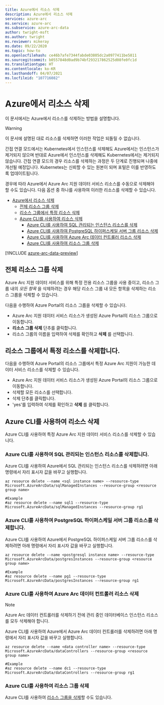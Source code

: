 ```yaml
---
title: Azure에서 리소스 삭제
description: Azure에서 리소스 삭제
services: azure-arc
ms.service: azure-arc
ms.subservice: azure-arc-data
author: twright-msft
ms.author: twright
ms.reviewer: mikeray
ms.date: 09/22/2020
ms.topic: how-to
ms.openlocfilehash: ce46b7afe7344fabde03805dc2a0977411be5811
ms.sourcegitcommit: b0557848d0ad9b74bf293217862525d08fe0fc1d
ms.translationtype: HT
ms.contentlocale: ko-KR
ms.lasthandoff: 04/07/2021
ms.locfileid: "107716082"
---
```

# <a name="delete-resources-from-azure"></a>Azure에서 리소스 삭제

이 문서에서는 Azure에서 리소스를 삭제하는 방법을 설명합니다.

> [!WARNING]
> 이 문서에 설명된 대로 리소스를 삭제하면 이러한 작업은 되돌릴 수 없습니다.

간접 연결 모드에서는 Kubernetes에서 인스턴스를 삭제해도 Azure에서는 인스턴스가 제거되지 않으며 반대로 Azure에서 인스턴스를 삭제해도 Kubernetes에서는 제거되지 않습니다. 간접 연결 모드의 경우 리소스를 삭제하는 과정은 두 단계로 진행되며 나중에 개선될 예정입니다. Kubernetes는 신뢰할 수 있는 원본이 되며 포털은 이를 반영하도록 업데이트됩니다.

경우에 따라 Azure에서 Azure Arc 지원 데이터 서비스 리소스를 수동으로 삭제해야 할 수도 있습니다.  다음 옵션 중 하나를 사용하여 이러한 리소스를 삭제할 수 있습니다.

- [Azure에서 리소스 삭제](#delete-resources-from-azure)
  - [전체 리소스 그룹 삭제](#delete-an-entire-resource-group)
  - [리소스 그룹에서 특정 리소스 삭제](#delete-specific-resources-in-the-resource-group)
  - [Azure CLI를 사용하여 리소스 삭제](#delete-resources-using-the-azure-cli)
    - [Azure CLI를 사용하여 SQL 관리되는 인스턴스 리소스를 삭제](#delete-sql-managed-instance-resources-using-the-azure-cli)
    - [Azure CLI를 사용하여 PostgreSQL 하이퍼스케일 서버 그룹 리소스 삭제](#delete-postgresql-hyperscale-server-group-resources-using-the-azure-cli)
    - [Azure CLI를 사용하여 Azure Arc 데이터 컨트롤러 리소스 삭제](#delete-azure-arc-data-controller-resources-using-the-azure-cli)
    - [Azure CLI를 사용하여 리소스 그룹 삭제](#delete-a-resource-group-using-the-azure-cli)

[!INCLUDE [azure-arc-data-preview](../../../includes/azure-arc-data-preview.md)]

## <a name="delete-an-entire-resource-group"></a>전체 리소스 그룹 삭제

Azure Arc 지원 데이터 서비스를 위해 특정 전용 리소스 그룹을 사용 중이고, 리소스 그룹 내의 *모든 항목* 을 삭제하려는 경우 해당 리소스 그룹 내 모든 항목을 삭제하는 리소스 그룹을 삭제할 수 있습니다.  

다음을 수행하여 Azure Portal의 리소스 그룹을 삭제할 수 있습니다.

- Azure Arc 지원 데이터 서비스 리소스가 생성된 Azure Portal의 리소스 그룹으로 이동합니다.
- **리소스 그룹 삭제** 단추를 클릭합니다.
- 리소스 그룹의 이름을 입력하여 삭제를 확인하고 **삭제** 를 선택합니다.

## <a name="delete-specific-resources-in-the-resource-group"></a>리소스 그룹에서 특정 리소스를 삭제합니다.

다음을 수행하여 Azure Portal의 리소스 그룹에서 특정 Azure Arc 지원이 가능한 데이터 서비스 리소스를 삭제할 수 있습니다.

- Azure Arc 지원 데이터 서비스 리소스가 생성된 Azure Portal의 리소스 그룹으로 이동합니다.
- 삭제할 모든 리소스를 선택합니다.
- 삭제 단추를 클릭합니다.
- 'yes'를 입력하여 삭제를 확인하고 **삭제** 를 클릭합니다.

## <a name="delete-resources-using-the-azure-cli"></a>Azure CLI를 사용하여 리소스 삭제

Azure CLI를 사용하여 특정 Azure Arc 지원 데이터 서비스 리소스를 삭제할 수 있습니다.

### <a name="delete-sql-managed-instance-resources-using-the-azure-cli"></a>Azure CLI를 사용하여 SQL 관리되는 인스턴스 리소스를 삭제합니다.

Azure CLI를 사용하여 Azure에서 SQL 관리되는 인스턴스 리소스를 삭제하려면 아래 명령에서 자리 표시자 값을 바꾸고 실행합니다.

```azurecli
az resource delete --name <sql instance name> --resource-type Microsoft.AzureArcData/sqlManagedInstances --resource-group <resource group name>

#Example
#az resource delete --name sql1 --resource-type Microsoft.AzureArcData/sqlManagedInstances --resource-group rg1
```

### <a name="delete-postgresql-hyperscale-server-group-resources-using-the-azure-cli"></a>Azure CLI를 사용하여 PostgreSQL 하이퍼스케일 서버 그룹 리소스를 삭제합니다.

Azure CLI를 사용하여 Azure에서 PostgreSQL 하이퍼스케일 서버 그룹 리소스를 삭제하려면 아래 명령에서 자리 표시자 값을 바꾸고 실행합니다.

```azurecli
az resource delete --name <postgresql instance name> --resource-type Microsoft.AzureArcData/postgresInstances --resource-group <resource group name>

#Example
#az resource delete --name pg1 --resource-type Microsoft.AzureArcData/postgresInstances --resource-group rg1
```

### <a name="delete-azure-arc-data-controller-resources-using-the-azure-cli"></a>Azure CLI를 사용하여 Azure Arc 데이터 컨트롤러 리소스 삭제

> [!NOTE]
> Azure Arc 데이터 컨트롤러를 삭제하기 전에 관리 중인 데이터베이스 인스턴스 리소스를 모두 삭제해야 합니다.

Azure CLI를 사용하여 Azure에서 Azure Arc 데이터 컨트롤러를 삭제하려면 아래 명령에서 자리 표시자 값을 바꾸고 실행합니다.

```azurecli
az resource delete --name <data controller name> --resource-type Microsoft.AzureArcData/dataControllers --resource-group <resource group name>

#Example
#az resource delete --name dc1 --resource-type Microsoft.AzureArcData/dataControllers --resource-group rg1
```

### <a name="delete-a-resource-group-using-the-azure-cli"></a>Azure CLI를 사용하여 리소스 그룹 삭제

Azure CLI를 사용하여 [리소스 그룹을 삭제](../../azure-resource-manager/management/delete-resource-group.md)할 수도 있습니다.